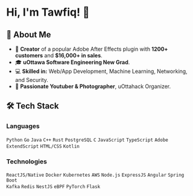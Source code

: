 # Hi, I'm Tawfiq! 👋

## 🚀 About Me

- 🔨 **Creator** of a popular Adobe After Effects plugin with **1200+ customers** and **$16,000+ in sales**.
- 🎓 **uOttawa Software Engineering New Grad**.
- 💻 **Skilled in:** Web/App Development, Machine Learning, Networking, and Security.
- 🎥 **Passionate Youtuber & Photographer**, uOttahack Organizer.

## 🛠️ Tech Stack

### **Languages**
`Python` `Go` `Java` `C++` `Rust` `PostgreSQL` `C` `JavaScript` `TypeScript` `Adobe ExtendScript` `HTML/CSS` `Kotlin`

### **Technologies**
`ReactJS/Native` `Docker` `Kubernetes` `AWS` `Node.js` `ExpressJS` `Angular` `Spring Boot`  
`Kafka` `Redis` `NestJS` `eBPF` `PyTorch` `Flask`
